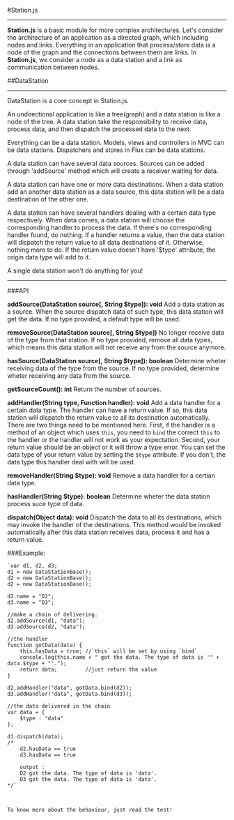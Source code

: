 #Station.js

---

**Station.js** is a basic module for more complex architectures. Let's consider the architecture of an application as a directed graph, which including nodes and links. Everything in an application that process/store data is a node of the graph and the connections between them are links.
In **Station.js**, we consider a node as a data station and a link as communication between nodes.

##DataStation

---

DataStation is a core concept in Station.js. 

An undirectional application is like a tree(graph)	and a data station is like a node of the tree. A data station take the responsibility to receive data, process data, and then dispatch the processed data to the next.

Everything can be a data station. Models, views and controllers in MVC can be data stations. Dispatchers and stores in Flux can be data stations.

A data station can have several data sources. Sources can be 
added through 'addSource' method which will create a receiver 
waiting for data. 

A data station can have one or more data destinations. When a data station add an another data station as a data source, this data station will be a data destination of the other one.

A data station can have several handlers dealing with a certain data type respectively. When data comes, a data station will choose the corresponding handler to process the data. If there's no corresponding handler found, do nothing. If a handler returns a value, then the data station will dispatch the return value to all data destinations of it. Otherwise, nothing more to do. If the return value doesn't have '$type' attribute, the origin data type will add to it.

A single data station won't do anything for you!

---

###API

**addSource(DataStation source[, String $type]): void**
 Add a data station as a source. When the source dispatch data of such type, this data station will get the data. If no type provided, a default type will be used.

**removeSource(DataStation source[, String $type])** No longer receive data of the type from that station. If no type provided, remove all data types, which means this data station will not receive any from the source anymore.

**hasSource(DataStation source[, String $type]): boolean** Determine wheter receiving data of the type from the source. If no type provided, determine wheter receiving any data from the source.

**getSourceCount(): int** Return the number of sources.

**addHandler(String type, Function handler): void**
Add a data handler for a certain data type. The handler can have a return value. If so, this data station will dispatch the return value to all its destination automatically. There are two things need to be mentioned here. First, if the handler is a method of an object which uses `this`, you need to `bind` the correct `this` to the handler or the handler will not work as your expectation. Second, your return value should be an object or it will throw a type error. You can set the data type of your return value by setting the `$type` attribute. If you don't, the data type this handler deal with will be used.

**removeHandler(String $type): void**
Remove a data handler for a certian data type.

**hasHandler(String $type): boolean** Determine wheter the data station process suce type of data.

**dispatch(Object data): void** Dispatch the data to all its destinations, which may invoke the handler of the destinations. This method would be invoked automatically after this data station receives data, process it and has a return value.

###Example:
	
	`var d1, d2, d3;
	d1 = new DataStationBase();
	d2 = new DataStationBase();
	d2 = new DataStationBase();

	d2.name = "D2";
	d3.name = "D3";

	//make a chain of delivering.
	d2.addSource(d1, "data");
	d3.addSource(d2, "data");

	//the handler
	function gotData(data) {
		this.hasData = true; //`this` will be set by using `bind`
		console.log(this.name + " got the data. The type of data is '" + data.$type + "'.");
		return data;		 //just return the value
	}

	d2.addHandler("data", gotData.bind(d2));
	d3.addHandler("data", gotData.bind(d3));

	//the data delivered in the chain
	var data = {
		$type : "data"
	};

	d1.dispatch(data);
	/*
		d2.hasData == true
		d3.hasData == true

		output : 
		D2 got the data. The type of data is 'data'.
		D3 got the data. The type of data is 'data'.
	*/`



	To know more about the behaviour, just read the test!

